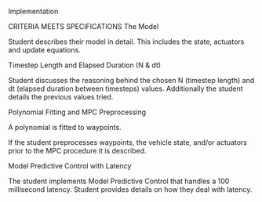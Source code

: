Implementation

CRITERIA
MEETS SPECIFICATIONS
The Model

Student describes their model in detail. This includes the state, actuators and update equations.

Timestep Length and Elapsed Duration (N & dt)

Student discusses the reasoning behind the chosen N (timestep length) and dt (elapsed duration between timesteps) values. Additionally the student details the previous values tried.

Polynomial Fitting and MPC Preprocessing

A polynomial is fitted to waypoints.

If the student preprocesses waypoints, the vehicle state, and/or actuators prior to the MPC procedure it is described.

Model Predictive Control with Latency

The student implements Model Predictive Control that handles a 100 millisecond latency. Student provides details on how they deal with latency.